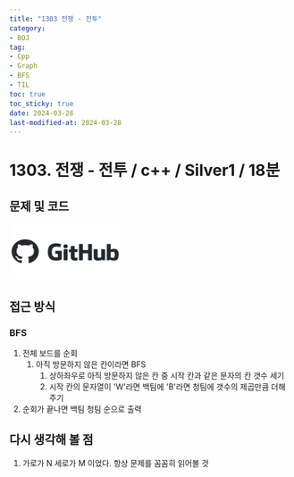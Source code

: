 ```yaml
---
title: "1303 전쟁 - 전투"
category:
- BOJ
tag:
- Cpp
- Graph
- BFS
- TIL
toc: true
toc_sticky: true
date: 2024-03-28
last-modified-at: 2024-03-28
---
```


# 1303. 전쟁 - 전투 / c++ / Silver1 / 18분

## 문제 및 코드

[<img src="https://github.com/Sho1007/sho1007.github.io/blob/main/assets/images/github-logo-vector.png?raw=true" width="200" height="100"/>](https://github.com/Sho1007/Algorithm/tree/main/%EB%B0%B1%EC%A4%80/Silver/1303.%E2%80%85%EC%A0%84%EC%9F%81%E2%80%85%EF%BC%8D%E2%80%85%EC%A0%84%ED%88%AC)

## 접근 방식
### BFS   
1. 전체 보드를 순회
    1. 아직 방문하지 않은 칸이라면 BFS
        1. 상하좌우로 아직 방문하지 않은 칸 중 시작 칸과 같은 문자의 칸 갯수 세기
        2. 시작 칸의 문자열이 'W'라면 백팀에 'B'라면 청팀에 갯수의 제곱만큼 더해주기
2. 순회가 끝나면 백팀 청팀 순으로 출력



## 다시 생각해 볼 점
1. 가로가 N 세로가 M 이었다. 항상 문제를 꼼꼼히 읽어볼 것